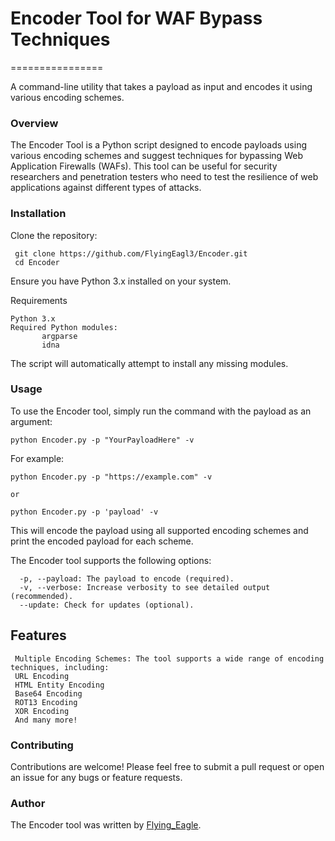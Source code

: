 # Encoder Tool for WAF Bypass Techniques
================

A command-line utility that takes a payload as input and encodes it using various encoding schemes.

### Overview

The Encoder Tool is a Python script designed to encode payloads using various encoding schemes and suggest techniques for bypassing Web Application Firewalls (WAFs). This tool can be useful for security researchers and penetration testers who need to test the resilience of web applications against different types of attacks.

### Installation

Clone the repository:

     git clone https://github.com/FlyingEagl3/Encoder.git
     cd Encoder
     
Ensure you have Python 3.x installed on your system.

Requirements
                 
    Python 3.x
    Required Python modules:
           argparse
           idna
The script will automatically attempt to install any missing modules.

### Usage

To use the Encoder tool, simply run the command with the payload as an argument:


    python Encoder.py -p "YourPayloadHere" -v

For example:

    python Encoder.py -p "https://example.com" -v    
    
    or

    python Encoder.py -p 'payload' -v


This will encode the payload using all supported encoding schemes and print the encoded payload for each scheme.

The Encoder tool supports the following options:

    
      -p, --payload: The payload to encode (required).
      -v, --verbose: Increase verbosity to see detailed output (recommended).
      --update: Check for updates (optional).


## Features
     Multiple Encoding Schemes: The tool supports a wide range of encoding techniques, including:
     URL Encoding
     HTML Entity Encoding
     Base64 Encoding
     ROT13 Encoding
     XOR Encoding
     And many more!

### Contributing
Contributions are welcome! Please feel free to submit a pull request or open an issue for any bugs or feature requests.

### Author

The Encoder tool was written by [Flying_Eagle](https://x.com/flying_eagl3).
